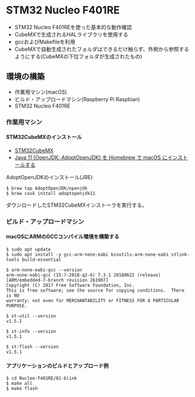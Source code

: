 # STM32 Nucleo F401RE

* STM32 Nucleo F401REを使った基本的な動作確認
* CubeMXで生成されるHALライブラリを使用する
* gccおよびMakefileを利用
* CubeMXで自動生成されたフォルダはできるだけ触らず、外側から参照するようにする(CubeMXの下位フォルダが生成されたもの)

## 環境の構築

* 作業用マシン(macOS)
* ビルド・アップロードマシン(Raspberry Pi Raspbian)
* STM32 Nucleo F401RE

### 作業用マシン

#### STM32CubeMXのインストール

* [STM32CubeMX](https://www.st.com/ja/development-tools/stm32cubemx.html)
* [Java 11 (OpenJDK: AdoptOpenJDK) を Homebrew で macOS にインストールする](https://qiita.com/niwasawa/items/460ccd0fa0041e7a2491)

AdoptOpenJDKのインストール(JRE)

	$ brew tap AdoptOpenJDK/openjdk
	$ brew cask install adoptopenjdk11
	
ダウンロードしたSTM32CubeMXインストーラを実行する。

### ビルド・アップロードマシン

#### macOSにARMのGCCコンパイル環境を構築する

	$ sudo apt update
	$ sudo apt install -y gcc-arm-none-eabi binutils-arm-none-eabi stlink-tools build-essential

	$ arm-none-eabi-gcc --version
	arm-none-eabi-gcc (15:7-2018-q2-6) 7.3.1 20180622 (release) [ARM/embedded-7-branch revision 261907]
	Copyright (C) 2017 Free Software Foundation, Inc.
	This is free software; see the source for copying conditions.  There is NO
	warranty; not even for MERCHANTABILITY or FITNESS FOR A PARTICULAR PURPOSE.

	$ st-util --version
	v1.5.1
	
	$ st-info --version
	v1.5.1
	
	$ st-flash --version
	v1.5.1

#### アプリケーションのビルドとアップロード例

	$ cd Nucleo-F401RE/01-blink
	$ make all
	$ make flash

